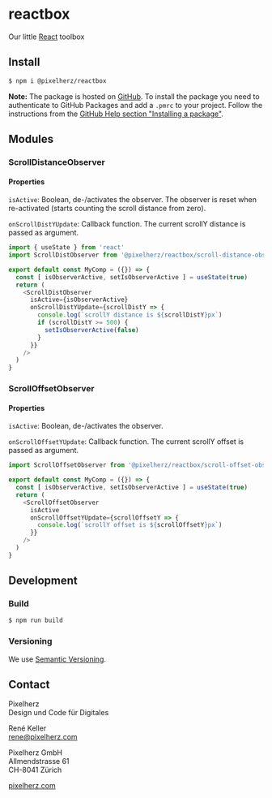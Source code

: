 # reactbox
Our little [React](https://reactjs.org/) toolbox


## Install

```sh
$ npm i @pixelherz/reactbox
```

**Note:** The package is hosted on [GitHub](https://github.com/). To install the package you need to authenticate to GitHub Packages and add a `.pmrc` to your project. Follow the instructions from the [GitHub Help section "Installing a package"](https://help.github.com/en/packages/using-github-packages-with-your-projects-ecosystem/configuring-npm-for-use-with-github-packages#installing-a-package). 


## Modules

### ScrollDistanceObserver

#### Properties

`isActive`: Boolean, de-/activates the observer. The observer is reset when re-activated (starts counting the scroll distance from zero).

`onScrollDistYUpdate`: Callback function. The current scrollY distance is passed as argument. 

```js
import { useState } from 'react'
import ScrollDistObserver from '@pixelherz/reactbox/scroll-distance-observer'

export default const MyComp = ({}) => {
  const [ isObserverActive, setIsObserverActive ] = useState(true)
  return (
    <ScrollDistObserver
      isActive={isObserverActive}
      onScrollDistYUpdate={scrollDistY => {
        console.log(`scrollY distance is ${scrollDistY}px`)
        if (scrollDistY >= 500) {
          setIsObserverActive(false)
        }
      }}
    />
  )
}
```

### ScrollOffsetObserver

#### Properties

`isActive`: Boolean, de-/activates the observer. 

`onScrollOffsetYUpdate`: Callback function. The current scrollY offset is passed as argument. 

```js
import ScrollOffsetObserver from '@pixelherz/reactbox/scroll-offset-observer'

export default const MyComp = ({}) => {
  const [ isObserverActive, setIsObserverActive ] = useState(true)
  return (
    <ScrollOffsetObserver
      isActive
      onScrollOffsetYUpdate={scrollOffsetY => {
        console.log(`scrollY offset is ${scrollOffsetY}px`)
      }}
    />
  )
}
```


## Development

### Build

```sh
$ npm run build
```

### Versioning

We use [Semantic Versioning](https://semver.org/).


## Contact

Pixelherz  
Design und Code für Digitales

René Keller  
rene@pixelherz.com

Pixelherz GmbH  
Allmendstrasse 61  
CH-8041 Zürich

[pixelherz.com](https://pixelherz.com)


